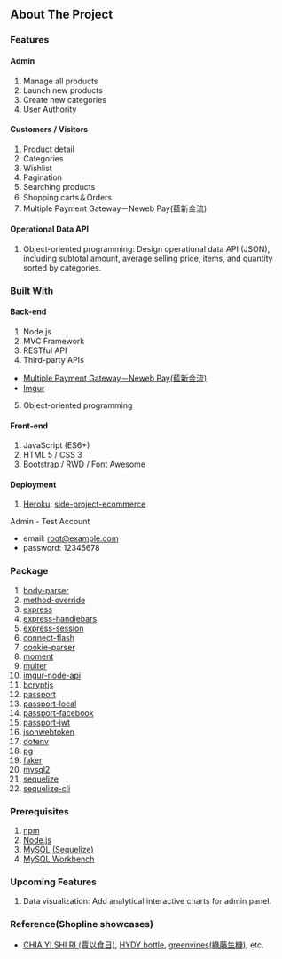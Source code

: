 ## About The Project

### Features

#### Admin
1.	Manage all products
2.	Launch new products
3.	Create new categories
4.	User Authority

#### Customers / Visitors
1.	Product detail
2.	Categories
3.	Wishlist
4.	Pagination
5.	Searching products
6.	Shopping carts＆Orders
7.	Multiple Payment Gateway－Neweb Pay(藍新金流)

#### Operational Data API
1. Object-oriented programming: Design operational data API (JSON), including subtotal amount, average selling price, items, and quantity sorted by categories.

### Built With

#### Back-end
1.	Node.js
2.	MVC Framework
3.	RESTful API
4.	Third-party APIs
- [Multiple Payment Gateway－Neweb Pay(藍新金流)](https://www.newebpay.com/website/Page/content/download_api)
- [Imgur](https://imgur.com/)
5.	Object-oriented programming

#### Front-end
1. JavaScript (ES6+)
2. HTML 5 / CSS 3
3. Bootstrap / RWD / Font Awesome

#### Deployment
1. [Heroku](https://www.heroku.com/home): [side-project-ecommerce](https://side-project-ecommerce.herokuapp.com/signin)

Admin - Test Account
+ email: root@example.com
+ password: 12345678

### Package
1. [body-parser](https://www.npmjs.com/package/body-parser)
2. [method-override](https://www.npmjs.com/package/method-override)
3. [express](https://www.npmjs.com/package/express)
4. [express-handlebars](https://www.npmjs.com/package/express-handlebars)
5. [express-session](https://www.npmjs.com/package/express-session)
6. [connect-flash](https://www.npmjs.com/package/connect-flash)
7. [cookie-parser](https://www.npmjs.com/package/cookie-parser)
8. [moment](https://www.npmjs.com/package/moment)
9. [multer](https://www.npmjs.com/package/multer)
10. [imgur-node-api](https://www.npmjs.com/package/imgur-node-api)
11.	[bcryptjs](https://www.npmjs.com/package/bcryptjs)
12.	[passport](https://www.npmjs.com/package/passport)
13.	[passport-local](https://www.npmjs.com/package/passport-local)
14.	[passport-facebook](https://www.npmjs.com/package/passport-facebook)
15.	[passport-jwt](https://www.npmjs.com/package/passport-jwt)
16.	[jsonwebtoken](https://www.npmjs.com/package/jsonwebtoken)
17.	[dotenv](https://www.npmjs.com/package/dotenv)
18.	[pg](https://www.npmjs.com/package/pg)
19.	[faker](https://www.npmjs.com/package/faker)
20.	[mysql2](https://www.npmjs.com/package/mysql2)
21.	[sequelize](https://www.npmjs.com/package/sequelize)
22.	[sequelize-cli](https://www.npmjs.com/package/sequelize-cli)

### Prerequisites
1. [npm](https://www.npmjs.com/)
2. [Node.js](https://nodejs.org/en/) 
3. [MySQL](https://www.mysql.com/) [(Sequelize)](https://sequelize.org/master/index.html)
4. [MySQL Workbench](https://www.mysql.com/products/workbench/)

### Upcoming Features
1. Data visualization: Add analytical interactive charts for admin panel.

### Reference(Shopline showcases)
+ [CHIA YI SHI RI (賈以食日)](https://www.chiaselect.com/), [HYDY bottle](https://shoptw.myhydy.com/), [greenvines(綠藤生機)](https://www.greenvines.com.tw/), etc.


